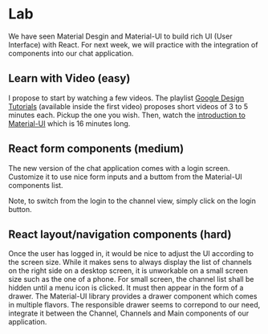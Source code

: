 
# Lab

We have seen Material Desgin and Material-UI to build rich UI (User Interface) with React. For next week, we will practice with the integration of components into our chat application.

## Learn with Video (easy)

I propose to start by watching a few videos. The playlist [Google Design Tutorials](https://material.io/blog/google-design-tutorial-video) (available inside the first video) proposes short videos of 3 to 5 minutes each. Pickup the one you wish. Then, watch the [introduction to Material-UI](https://www.youtube.com/watch?v=pHclLuRolzE&list=PLQg6GaokU5CwiVmsZ0d_9Zsg_DnIP_xwr) which is 16 minutes long.

## React form components (medium)

The new version of the chat application comes with a login screen. Customize it to use nice form inputs and a buttom from the Material-UI components list.

Note, to switch from the login to the channel view, simply click on the login button.

## React layout/navigation components (hard)

Once the user has logged in, it would be nice to adjust the UI according to the screen size. While it makes sens to always display the list of channels on the right side on a desktop screen, it is unworkable on a small screen size such as the one of a phone. For small screen, the channel list shall be hidden until a menu icon is clicked. It must then appear in the form of a drawer. The Material-UI library provides a drawer component which comes in multiple flavors. The responsible drawer seems to correpond to our need, integrate it between the Channel, Channels and Main components of our application.

